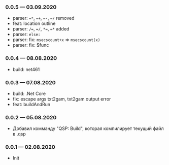### 0.0.5 — 03.09.2020
* parser: `=*`, `=+`, `=-`, `=/` removed
* feat: location outline
* parser: `/=`, `=/`, `*=`, `=*` added
* parser: `else:`
* parser: fix: `msecscount+x` => `msecscount(x)`
* parser: fix: $func

### 0.0.4 — 08.08.2020
* build: net461

### 0.0.3 — 07.08.2020
* build: .Net Core
* fix: escape args txt2gam, txt2gam output error
* feat: buildAndRun

### 0.0.2 — 05.08.2020
* Добавил комманду "QSP: Build", которая компилирует текущий файл в .qsp


### 0.0.1 — 02.08.2020
* Init
